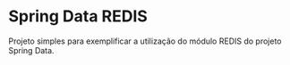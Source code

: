 Spring Data REDIS
=====

Projeto simples para exemplificar a utilização do módulo REDIS do projeto Spring Data.
